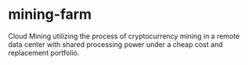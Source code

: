 # mining-farm
Cloud Mining utilizing the process of cryptocurrency mining in a remote data center with shared processing power under a cheap cost and replacement portfolio. 
